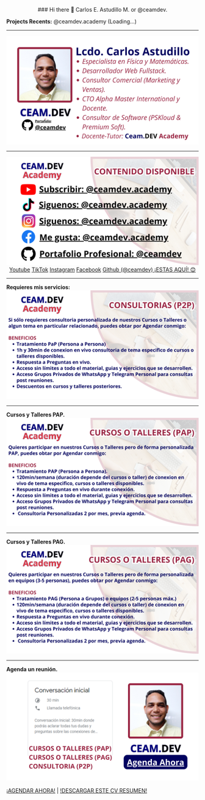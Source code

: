 <div align="center">### Hi there 👋 Carlos E. Astudillo M. or @ceamdev. </div>

<b>Projects Recents:</b> @ceamdev.academy (Loading...)
<hr>
<img src="https://raw.githubusercontent.com/ceamdev/ceamdev/main/1%20-%20LCDO%20CARLOS%20ASUTIDILLO%20-%20CEAMDEV%20ACADEMY.png"/>
<hr>
<img src="https://raw.githubusercontent.com/ceamdev/ceamdev/main/2%20-%20LCDO%20CARLOS%20ASUTIDILLO%20-%20CEAMDEV%20ACADEMY.png"/>
<div align="center">
<a href="https://www.youtube.com/@ceamdev.academy?sub_confirmation=1">Youtube</a>
<a href="https://www.tiktok.com/@ceamdev.academy">TikTok</a>
<a href="https://www.instagram.com/@ceamdev.academy">Instagram</a>
<a href="https://www.facebook.com/@ceamdev.academy">Facebook</a>
<a href="https://github.com/ceamdev/">Github (@ceamdev) ¡ESTAS AQUÍ! 😊</a></div>
<hr>
<b>Requieres mis servicios: </b>
<a href="https://calendar.google.com/calendar/u/0/appointments/AcZssZ0mi9Rju_p9U57B-qhjN6FX-0GHz5T8qSpMPO0="><img src="https://raw.githubusercontent.com/ceamdev/ceamdev/main/5%20-%20LCDO%20CARLOS%20ASUTIDILLO%20-%20CEAMDEV%20ACADEMY.png"></a>
<hr>
<b>Cursos y Talleres PAP.</b>
<a href="https://calendar.google.com/calendar/u/0/appointments/AcZssZ0mi9Rju_p9U57B-qhjN6FX-0GHz5T8qSpMPO0="><img src="https://raw.githubusercontent.com/ceamdev/ceamdev/main/3%20-%20LCDO%20CARLOS%20ASUTIDILLO%20-%20CEAMDEV%20ACADEMY.png"/></a>
<hr>
<b>Cursos y Talleres PAG.</b>
<a href="https://calendar.google.com/calendar/u/0/appointments/AcZssZ0mi9Rju_p9U57B-qhjN6FX-0GHz5T8qSpMPO0="><img src="https://raw.githubusercontent.com/ceamdev/ceamdev/main/4%20-%20LCDO%20CARLOS%20ASUTIDILLO%20-%20CEAMDEV%20ACADEMY.png"></a>
<hr>
<b>Agenda un reunión.</b>
<a href="https://calendar.google.com/calendar/u/0/appointments/AcZssZ0mi9Rju_p9U57B-qhjN6FX-0GHz5T8qSpMPO0="><img src="https://raw.githubusercontent.com/ceamdev/ceamdev/main/6%20-%20LCDO%20CARLOS%20ASUTIDILLO%20-%20CEAMDEV%20ACADEMY.png"/></a>
<p aling="center"><a href="https://calendar.google.com/calendar/u/0/appointments/AcZssZ0mi9Rju_p9U57B-qhjN6FX-0GHz5T8qSpMPO0=">¡AGENDAR AHORA!</a> | <a href="https://raw.githubusercontent.com/ceamdev/ceamdev/main/LCDO CARLOS ASUTIDILLO - CEAMDEV ACADEMY.pdf">!DESCARGAR ESTE CV RESUMEN!</a></p>
<!--
**ceamdev/ceamdev** is a ✨ _special_ ✨ repository because its `README.md` (this file) appears on your GitHub profile.

Here are some ideas to get you started:

- 🔭 I’m currently working on ...
- 🌱 I’m currently learning ...
- 👯 I’m looking to collaborate on ...
- 🤔 I’m looking for help with ...
- 💬 Ask me about ...
- 📫 How to reach me: ...
- 😄 Pronouns: ...
- ⚡ Fun fact: ...
-->
